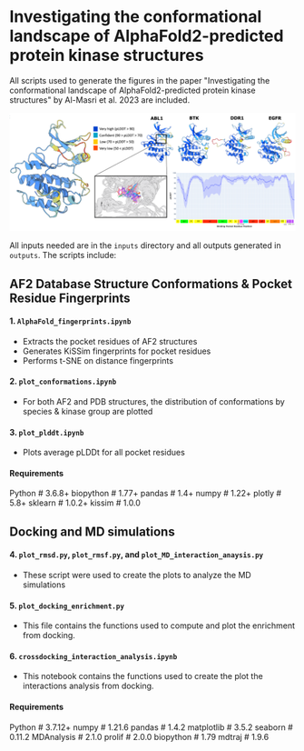 # Investigating the conformational landscape of AlphaFold2-predicted protein kinase structures

All scripts used to generate the figures in the paper "Investigating the conformational landscape of AlphaFold2-predicted protein kinase structures" by Al-Masri et al. 2023 are included. 

![Alt text](outputs/figure.png?raw=true "Title")

All inputs needed are in the `inputs` directory and all outputs generated in `outputs`. The scripts include:

## AF2 Database Structure Conformations & Pocket Residue Fingerprints

#### 1. `AlphaFold_fingerprints.ipynb`
* Extracts the pocket residues of AF2 structures
* Generates KiSSim fingerprints for pocket residues
* Performs t-SNE on distance fingerprints

#### 2. `plot_conformations.ipynb`
* For both AF2 and PDB structures, the distribution of conformations by species & kinase group are plotted

#### 3. `plot_plddt.ipynb`
*  Plots average pLDDt for all pocket residues

#### Requirements 

  Python          # 3.6.8+
    biopython     # 1.77+
    pandas        # 1.4+
    numpy         # 1.22+
    plotly        # 5.8+
    sklearn       # 1.0.2+
    kissim        # 1.0.0

## Docking and MD simulations
#### 4. `plot_rmsd.py`, `plot_rmsf.py`, and `plot_MD_interaction_anaysis.py`
*  These script were used to create the plots to analyze the MD simulations

#### 5. `plot_docking_enrichment.py`
*  This file contains the functions used to compute and plot the enrichment from docking.

#### 6. `crossdocking_interaction_analysis.ipynb`
*  This notebook contains the functions used to create the plot the interactions analysis from docking. 

#### Requirements 

  Python          # 3.7.12+
    numpy         # 1.21.6
    pandas        # 1.4.2
    matplotlib    # 3.5.2
    seaborn       # 0.11.2
    MDAnalysis    # 2.1.0
    prolif        # 2.0.0
    biopython     # 1.79
    mdtraj        # 1.9.6
